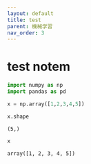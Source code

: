 ```yaml
---
layout: default
title: test
parent: 機械学習
nav_order: 3
---
```


# test notem


```python
import numpy as np
import pandas as pd
```


```python
x = np.array([1,2,3,4,5])
```


```python
x.shape
```




    (5,)




```python
x
```




    array([1, 2, 3, 4, 5])




```python

```
